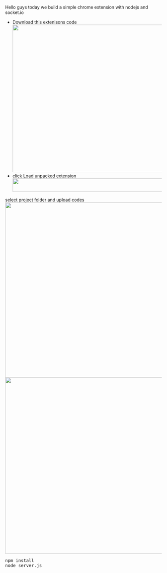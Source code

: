 Hello guys today we build a simple chrome extension with nodejs and socket.io
<ul>
 	<li>Download this extenisons code <img class="aligncenter size-full wp-image-490" src="http://kodizim.com/wp-content/uploads/2017/08/click.png" alt="" width="544" height="474" /></li>
 	<li>click Load unpacked extension<img class="aligncenter size-full wp-image-492" src="http://kodizim.com/wp-content/uploads/2017/08/load.png" alt="" width="748" height="43" /></li>
</ul>
select project folder and upload codes
<img class="size-full wp-image-497 aligncenter" src="http://kodizim.com/wp-content/uploads/2017/08/nickname.png" alt="" width="509" height="562" />
<img class="size-full wp-image-497 aligncenter" src="http://kodizim.com/wp-content/uploads/2017/08/hello.png" alt="" width="508" height="567" />

<pre>
npm install
node server.js
</pre>
